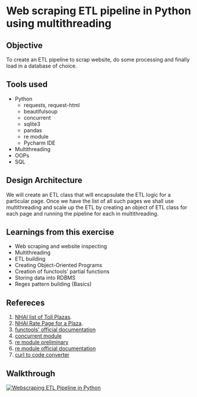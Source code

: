 # Web scraping ETL pipeline in Python using multithreading

## Objective 
To create an ETL pipeline to scrap website, do some processing and finally load in a database of choice.

## Tools used
- Python
  - requests, request-html
  - beautifulsoup
  - concurrent
  - sqlite3
  - pandas
  - re module
  - Pycharm IDE
- Multithreading
- OOPs
- SQL

## Design Architecture
We will create an ETL class that will encapsulate the ETL logic for a particular page.
Once we have the list of all such pages we shall use multithreading and scale up the ETL by creating an object of ETL class for each page and running the pipeline for each in multithreading. 

## Learnings from this exercise
- Web scraping and website inspecting
- Multithreading
- ETL building
- Creating Object-Oriented Programs
- Creation of functools' partial functions
- Storing data into RDBMS
- Regex pattern building (Basics)

## Refereces
1. [NHAI list of Toll Plazas](https://tis.nhai.gov.in/tollplazasataglance.aspx?language=en#).
2. [NHAI Rate Page for a Plaza](https://tis.nhai.gov.in/TollInformation.aspx?TollPlazaID=99).
3. [functools' official documentation](https://docs.python.org/3/library/functools.html#partial)
4. [concurrent module](https://docs.python.org/3/library/concurrent.futures.html)
5. [re module preliminary](https://www.w3schools.com/python/python_regex.asp)
6. [re module official documentation](https://docs.python.org/3/library/re.html)
7. [curl to code converter](https://curlconverter.com/)

## Walkthrough
[![Webscraping ETL Pipeline in Python](https://yt-embed.herokuapp.com/embed?v=juMlqaPUgRo)](https://youtu.be/juMlqaPUgRo "Webscraping ETL Pipeline in Python")
